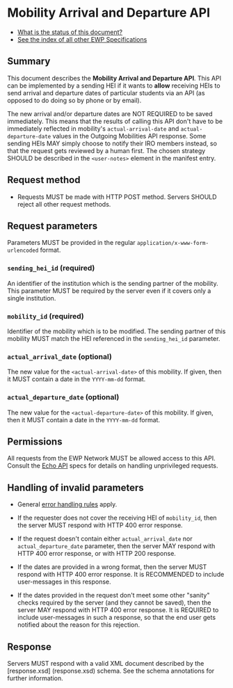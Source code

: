 Mobility Arrival and Departure API
==================================

* [What is the status of this document?][statuses]
* [See the index of all other EWP Specifications][develhub]


Summary
-------

This document describes the **Mobility Arrival and Departure API**. This API
can be implemented by a sending HEI if it wants to **allow** receiving HEIs to
send arrival and departure dates of particular students via an API (as opposed
to do doing so by phone or by email).

The new arrival and/or departure dates are NOT REQUIRED to be saved
immediately. This means that the results of calling this API don't have to be
immediately reflected in mobility's `actual-arrival-date` and
`actual-departure-date` values in the Outgoing Mobilities API response. Some
sending HEIs MAY simply choose to notify their IRO members instead, so that the
request gets reviewed by a human first. The chosen strategy SHOULD be described
in the `<user-notes>` element in the manifest entry.


Request method
--------------

 * Requests MUST be made with HTTP POST method. Servers SHOULD reject all other
   request methods.


Request parameters
------------------

Parameters MUST be provided in the regular `application/x-www-form-urlencoded`
format.


### `sending_hei_id` (required)

An identifier of the institution which is the sending partner of the mobility.
This parameter MUST be required by the server even if it covers only a single
institution.


### `mobility_id` (required)

Identifier of the mobility which is to be modified. The sending partner of this
mobility MUST match the HEI referenced in the `sending_hei_id` parameter.


### `actual_arrival_date` (optional)

The new value for the `<actual-arrival-date>` of this mobility. If given, then
it MUST contain a date in the `YYYY-mm-dd` format.


### `actual_departure_date` (optional)

The new value for the `<actual-departure-date>` of this mobility. If given,
then it MUST contain a date in the `YYYY-mm-dd` format.


Permissions
-----------

All requests from the EWP Network MUST be allowed access to this API. Consult
the [Echo API][echo] specs for details on handling unprivileged requests.


Handling of invalid parameters
------------------------------

 * General [error handling rules][error-handling] apply.

 * If the requester does not cover the receiving HEI of `mobility_id`, then the
   server MUST respond with HTTP 400 error response.

 * If the request doesn't contain either `actual_arrival_date` nor
   `actual_departure_date` parameter, then the server MAY respond with HTTP
   400 error response, or with HTTP 200 response.

 * If the dates are provided in a wrong format, then the server MUST respond
   with HTTP 400 error response. It is RECOMMENDED to include user-messages in
   this response.

 * If the dates provided in the request don't meet some other "sanity" checks
   required by the server (and they cannot be saved), then the server MAY
   respond with HTTP 400 error response. It is REQUIRED to include
   user-messages in such a response, so that the end user gets notified about
   the reason for this rejection.


Response
--------

Servers MUST respond with a valid XML document described by the [response.xsd]
(response.xsd) schema. See the schema annotations for further information.


[develhub]: http://developers.erasmuswithoutpaper.eu/
[statuses]: https://github.com/erasmus-without-paper/ewp-specs-management#statuses
[registry-spec]: https://github.com/erasmus-without-paper/ewp-specs-api-registry
[discovery-api]: https://github.com/erasmus-without-paper/ewp-specs-api-discovery
[echo]: https://github.com/erasmus-without-paper/ewp-specs-api-echo
[error-handling]: https://github.com/erasmus-without-paper/ewp-specs-architecture#error-handling
